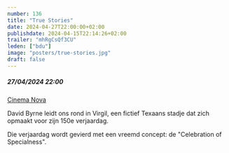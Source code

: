 ```yaml
---
number: 136
title: "True Stories"
date: 2024-04-27T22:00:00+02:00
publishdate: 2024-04-15T22:14:26+02:00
trailer: "mhRgCsQf3CU"
leden: ["bdu"]
image: "posters/true-stories.jpg"
draft: false
---
```


##### 27/04/2024 22:00

[Cinema Nova](https://www.nova-cinema.org/prog/2024/197-super-nova/etc/?lang=nl#article-29050)

David Byrne leidt ons rond in Virgil, een fictief Texaans stadje dat zich opmaakt
voor zijn 150e verjaardag. 
<!--more-->
Die verjaardag wordt gevierd met een vreemd concept: de "Celebration of Specialness".